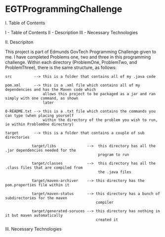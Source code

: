 # EGTProgrammingChallenge

I. Table of Contents 

I - Table of Contents
II - Description
III - Necessary Technologies


II. Descripiton

This project is part of Edmunds GovTech Programming Challenge given to me. I have completed Problems one, 
two and three in this programming challenge. Within each directory (ProblemOne, ProblemTwo, and 
ProblemThree), there is the same structure, as follows:
   
    src          --> this is a folder that contains all of my .java code
    
    pom.xml      --> this is a .xml file which contains all of my dependencies and has the Maven code which 
                     allows this project to be packaged as a jar and ran simply with one command, as shown 
                     later
    
    0-README.txt --> this is a .txt file which contains the commands you can type (when placing yourself 
                     within the directory of the problem you wish to run, ie within ProblemOne directory)
    
    target       --> this is a folder that contains a couple of sub directories
                    
                target/libs              -->  this directory has all the .jar dependencies needed for the 
                                              program to run
    
                target/classes           -->  this directory has all the .class files that are compiled from
                                              the .java files
            
                target/maven-archiver    --> this directory has the pom.properties file within it
    
                target/maven-status      --> this directory has a bunch of subdirectories for the maven 
                                             compiler

                target/generated-soruces --> this directory has nothing in it but maven automatically
                                             created it 

III. Necessary Technologies


